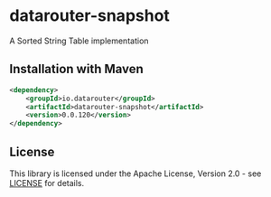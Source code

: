 # datarouter-snapshot

A Sorted String Table implementation

## Installation with Maven

```xml
<dependency>
	<groupId>io.datarouter</groupId>
	<artifactId>datarouter-snapshot</artifactId>
	<version>0.0.120</version>
</dependency>
```

## License

This library is licensed under the Apache License, Version 2.0 - see [LICENSE](../LICENSE) for details.
